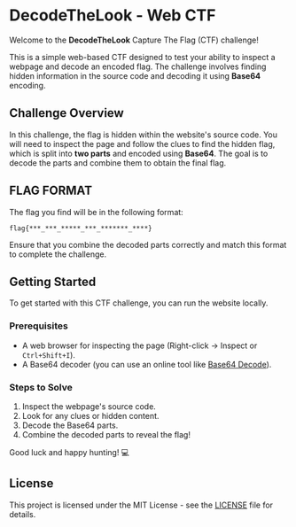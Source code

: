 # DecodeTheLook - Web CTF

Welcome to the **DecodeTheLook** Capture The Flag (CTF) challenge!

This is a simple web-based CTF designed to test your ability to inspect a webpage and decode an encoded flag. The challenge involves finding hidden information in the source code and decoding it using **Base64** encoding.

## Challenge Overview

In this challenge, the flag is hidden within the website's source code. You will need to inspect the page and follow the clues to find the hidden flag, which is split into **two parts** and encoded using **Base64**. The goal is to decode the parts and combine them to obtain the final flag.


## FLAG FORMAT

The flag you find will be in the following format:

`flag{***_***_*****_***_*******_****}`


Ensure that you combine the decoded parts correctly and match this format to complete the challenge.

## Getting Started

To get started with this CTF challenge, you can run the website locally.

### Prerequisites

- A web browser for inspecting the page (Right-click → Inspect or `Ctrl+Shift+I`).
- A Base64 decoder (you can use an online tool like [Base64 Decode](https://gchq.github.io/CyberChef/)).

### Steps to Solve

1. Inspect the webpage's source code.
2. Look for any clues or hidden content.
3. Decode the Base64 parts.
4. Combine the decoded parts to reveal the flag!

Good luck and happy hunting! 💻

## License

This project is licensed under the MIT License - see the [LICENSE](LICENSE) file for details.



